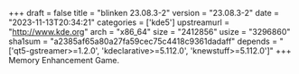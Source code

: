 +++
draft = false
title = "blinken 23.08.3-2"
version = "23.08.3-2"
date = "2023-11-13T20:34:21"
categories = ['kde5']
upstreamurl = "http://www.kde.org"
arch = "x86_64"
size = "2412856"
usize = "3296860"
sha1sum = "a2385af65a80a27fa59cec75c4418c9361dadaff"
depends = "['qt5-gstreamer>=1.2.0', 'kdeclarative>=5.112.0', 'knewstuff>=5.112.0']"
+++
Memory Enhancement Game.